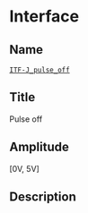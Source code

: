 # Interface

## Name
[`ITF-J_pulse_off`]()

## Title
Pulse off

## Amplitude
[0V, 5V]

## Description

